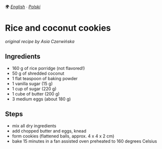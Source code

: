 🌍
*[English](README.md) ∙ [Polski](README-pl.md)*

Rice and coconut cookies
========================

_original recipe by Asia Czerwińska_

Ingredients
-----------

* 160 g of rice porridge (not flavored!)
* 50 g of shredded coconut
* 1 flat teaspoon of baking powder
* 1 vanilla sugar (15 g)
* 1 cup of sugar (220 g)
* 1 cube of butter (200 g)
* 3 medium eggs (about 180 g)

Steps
-----

* mix all dry ingredients
* add chopped butter and eggs, knead
* form cookies (flattened balls, approx. 4 x 4 x 2 cm)
* bake 15 minutes in a fan assisted oven preheated to 160 degrees Celsius

